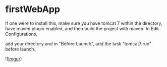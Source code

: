 # firstWebApp

If one were to install this, make sure you have tomcat 7 within the directory, have maven plugin enabled, and then build the project with maven. In Edit Configurations,

add your directory and in "Before Launch", add the task "tomcat7:run" before launch.


!([Imgur](https://imgur.com/RzvtZ6j))

